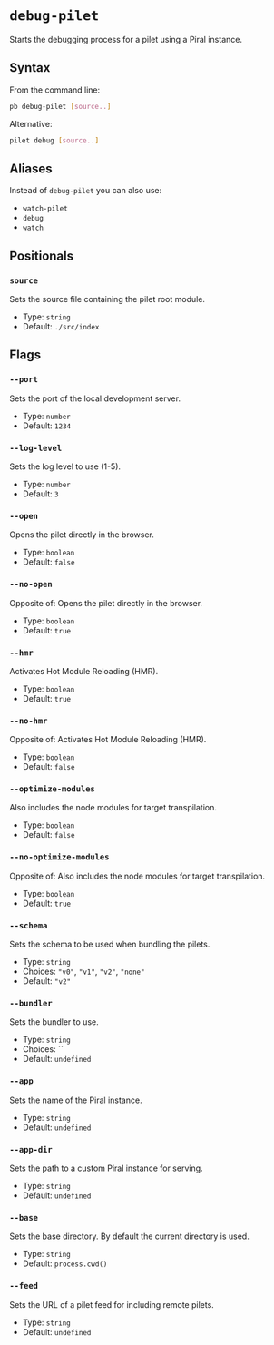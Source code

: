 # `debug-pilet`

Starts the debugging process for a pilet using a Piral instance.

## Syntax

From the command line:

```sh
pb debug-pilet [source..]
```

Alternative:

```sh
pilet debug [source..]
```

## Aliases

Instead of `debug-pilet` you can also use:

- `watch-pilet`
- `debug`
- `watch`

## Positionals

### `source`

Sets the source file containing the pilet root module.

- Type: `string`
- Default: `./src/index`

## Flags

### `--port`

Sets the port of the local development server.

- Type: `number`
- Default: `1234`

### `--log-level`

Sets the log level to use (1-5).

- Type: `number`
- Default: `3`

### `--open`

Opens the pilet directly in the browser.

- Type: `boolean`
- Default: `false`

### `--no-open`

Opposite of:
Opens the pilet directly in the browser.

- Type: `boolean`
- Default: `true`

### `--hmr`

Activates Hot Module Reloading (HMR).

- Type: `boolean`
- Default: `true`

### `--no-hmr`

Opposite of:
Activates Hot Module Reloading (HMR).

- Type: `boolean`
- Default: `false`

### `--optimize-modules`

Also includes the node modules for target transpilation.

- Type: `boolean`
- Default: `false`

### `--no-optimize-modules`

Opposite of:
Also includes the node modules for target transpilation.

- Type: `boolean`
- Default: `true`

### `--schema`

Sets the schema to be used when bundling the pilets.

- Type: `string`
- Choices: `"v0"`, `"v1"`, `"v2"`, `"none"`
- Default: `"v2"`

### `--bundler`

Sets the bundler to use.

- Type: `string`
- Choices: ``
- Default: `undefined`

### `--app`

Sets the name of the Piral instance.

- Type: `string`
- Default: `undefined`

### `--app-dir`

Sets the path to a custom Piral instance for serving.

- Type: `string`
- Default: `undefined`

### `--base`

Sets the base directory. By default the current directory is used.

- Type: `string`
- Default: `process.cwd()`

### `--feed`

Sets the URL of a pilet feed for including remote pilets.

- Type: `string`
- Default: `undefined`
